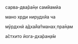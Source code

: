 сарва-два̄ра̄н̣и сам̇йамйа

мано хр̣ди нирудхйа ча

мӯрдхнй а̄дха̄йа̄тманах̣ пра̄н̣ам

а̄стхито йога-дха̄ран̣а̄м